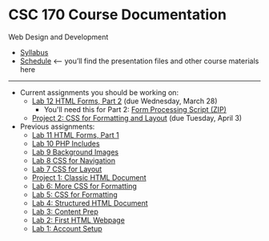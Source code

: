 # CSC 170 Course Documentation
Web Design and Development

- [Syllabus](syllabus.md)
- [Schedule](schedule.md) <– you’ll find the presentation files and other course materials here


<hr>

- Current assignments you should be working on:
  - [Lab 12 HTML Forms, Part 2](lab12-html-forms-2/instructions.md) (due Wednesday, March 28)
    - You'll need this for Part 2: [Form Processing Script (ZIP)](http://urcsc170.org/rkostin/distribution/form_processing_script.zip)
  - [Project 2: CSS for Formatting and Layout](project02-css-for-formatting-and-layout/instructions.md) (due Tuesday, April 3)
- Previous assignments:
  - [Lab 11 HTML Forms, Part 1](lab11-html-forms-1/instructions.md)
  - [Lab 10 PHP Includes](lab10-php-includes/instructions.md) 
  - [Lab 9 Background Images](lab09-background-images/instructions.md)
  - [Lab 8 CSS for Navigation](lab08-css-for-navigation/instructions.md)
  - [Lab 7 CSS for Layout](lab07-css-for-layout/instructions.md)
  - [Project 1: Classic HTML Document](project01-classic-html-document/instructions.md)
  - [Lab 6: More CSS for Formatting](lab06-css-for-formatting-2/instructions.md)
  - [Lab 5: CSS for Formatting](lab05-css-for-formatting-1/instructions.md)
  - [Lab 4: Structured HTML Document](lab04-structured-html-document/instructions.md)
  - [Lab 3: Content Prep](lab03-content-prep/instructions.md)
  - [Lab 2: First HTML Webpage](lab02-first-html-webpage/instructions.md)
  - [Lab 1: Account Setup](lab01-account-setup/instructions.md)


